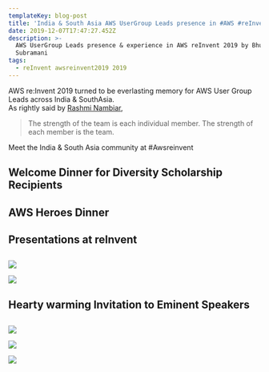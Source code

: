 ```yaml
---
templateKey: blog-post
title: 'India & South Asia AWS UserGroup Leads presence in #AWS #reInvent 2019'
date: 2019-12-07T17:47:27.452Z
description: >-
  AWS UserGroup Leads presence & experience in AWS reInvent 2019 by Bhuvaneswari
  Subramani
tags:
  - reInvent awsreinvent2019 2019
---
```

AWS re:Invent 2019 turned to be everlasting memory for AWS User Group Leads across India & SouthAsia. \
As rightly said by [Rashmi Nambiar](https://twitter.com/RashmiNbr),

> The strength of the team is each individual member. The strength of each member is the team. 
>
>

Meet the India & South Asia community at #Awsreinvent 



## Welcome Dinner for Diversity Scholarship Recipients

## AWS Heroes Dinner

## 

## Presentations at reInvent

## 

![](/img/awsreinvent_devchat.png)



![](/img/reinvent_talk_sukanya.jpg)

## 

## 

## Hearty warming Invitation to Eminent Speakers



## 

![](/img/reinvent_speakerinvite_2.png)

![](/img/reinvent_speakerinvite_3.png)

![](/img/reinvent_speakerinvite_4.png)
